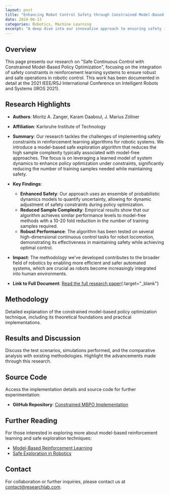 ```yaml
---
layout: post
title: "Enhancing Robot Control Safety through Constrained Model-Based Optimization"
date: 2024-06-13
categories: Robotics, Machine Learning
excerpt: "A deep dive into our innovative approach to ensuring safety in robotic control systems using constrained model-based policy optimization."
---
```


## Overview
This page presents our research on "Safe Continuous Control with Constrained Model-Based Policy Optimization", focusing on the integration of safety constraints in reinforcement learning systems to ensure robust and safe operations in robotic control. This work has been documented in detail at the 2021 IEEE/RSJ International Conference on Intelligent Robots and Systems (IROS 2021).

## Research Highlights
- **Authors**: Moritz A. Zanger, Karam Daaboul, J. Marius Zöllner
- **Affiliation**: Karlsruhe Institute of Technology
- **Summary**: 
  Our research tackles the challenges of implementing safety constraints in reinforcement learning algorithms for robotic systems. We introduce a model-based safe exploration algorithm that reduces the high sample complexity typically associated with model-free approaches. The focus is on leveraging a learned model of system dynamics to enhance policy optimization under constraints, significantly reducing the number of training samples needed while maintaining safety.

- **Key Findings**:
  - **Enhanced Safety**: Our approach uses an ensemble of probabilistic dynamics models to quantify uncertainty, allowing for dynamic adjustment of safety constraints during policy optimization.
  - **Reduced Sample Complexity**: Empirical results show that our algorithm achieves similar performance levels to model-free methods with a 10-20 fold reduction in the number of training samples required.
  - **Robust Performance**: The algorithm has been tested on several high-dimensional continuous control tasks for robot locomotion, demonstrating its effectiveness in maintaining safety while achieving optimal control.

- **Impact**:
  The methodology we've developed contributes to the broader field of robotics by enabling more efficient and safer automated systems, which are crucial as robots become increasingly integrated into human environments.

- **Link to Full Document**: [Read the full research paper](https://arxiv.org/abs/2104.06922){:target="_blank"}

## Methodology
Detailed explanation of the constrained model-based policy optimization technique, including its theoretical foundations and practical implementations.

## Results and Discussion
Discuss the test scenarios, simulations performed, and the comparative analysis with existing methodologies. Highlight the advancements made through this research.

## Source Code
Access the implementation details and source code for further experimentation:
- **GitHub Repository**: [Constrained MBPO Implementation](https://github.com/karamdaaboul/karamdaaboul.github.io)

## Further Reading
For those interested in exploring more about model-based reinforcement learning and safe exploration techniques:
- [Model-Based Reinforcement Learning](https://example.com/model-based-rl)
- [Safe Exploration in Robotics](https://example.com/safe-robotics)

## Contact
For collaboration or further inquiries, please contact us at [contact@researchlab.com](mailto:contact@researchlab.com).
